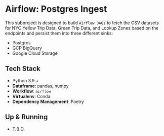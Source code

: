 # Airflow: Postgres Ingest

This subproject is designed to build `Airflow DAGs` to fetch the CSV datasets for NYC Yellow Trip Data, Green Trip Data, and Lookup Zones based on the endpoints and persist them into three different sinks:
- Postgres
- GCP BigQuery
- Google Cloud Storage

## Tech Stack
- Python 3.9.+
- **Dataframe**: pandas, numpy
- **Workflow**: `airflow`
- **Virtualenv**: Conda
- **Dependency Management**: Poetry

## Up & Running

- T.B.D.
